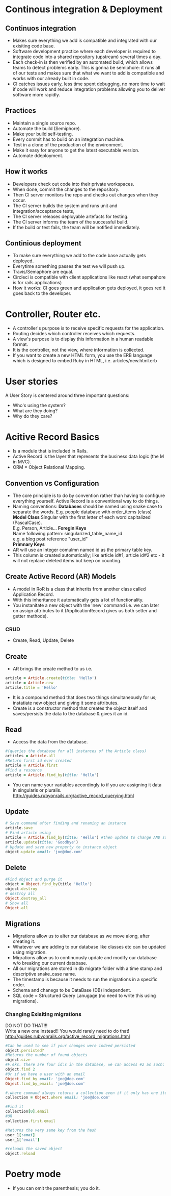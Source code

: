 # Continous integration & Deployment
## Continuos integration
- Makes sure everything we add is compatible and integrated with our exisiting code base.
- Software development practice where each developer is required to integrate code into a shared repository (upstream) several times a day.
- Each check-in is then verified by an automated build, which allows teams to detect problems early. This is gonna be semiphore: it runs all of our tests and makes sure that what we want to add is compatible and works with our already built in code.
- CI catches issues early, less time spent debugging, no more time to wait if code will work and reduce integration problems allowing you to deliver software more rapidly.
## Practices
- Maintain a single source repo.
- Automate the build (Semiphore).
- Make your build self-testing.
- Every commit has to build on an integration machine.
- Test in a clone of the production of the environment.
- Make it easy for anyone to get the latest executable version.
- Automate ddeployment.
## How it works
- Developers check out code into their private workspaces.
- When done, commit the changes to the repository.
- Then CI server monitors the repo and checks out changes when they occur.
- The CI server builds the system and runs unit and integration/acceptance tests,
- The CI server releases deployable artefacts for testing.
- The CI server informs the team of the successful build.
- If the build or test fails, the team will be notified immediately.
## Continious deployment
- To make sure everything we add to the code base actually gets deployed.
- Everytime something passes the test we will push up.
- Travis/Semaphore are equal.
- Circleci is compatible with client applications like react (what sempahore is for rails applications)
- How it works: CI goes green and application gets deployed, it goes red it goes back to the developer.

# Controller, Router etc. 
* A controller's purpose is to receive specific requests for the application. 
* Routing decides which controller receives which requests. 
* A view's purpose is to display this information in a human readable format. 
* It is the controller, not the view, where information is collected. 
* If you want to create a new HTML form, you use the ERB language which is designed to embed Ruby in HTML, i.e. articles/new.html.erb 

# User stories
A User Story is centered around three important questions:
* Who's using the system?
* What are they doing?
* Why do they care?

# Acitive Record Basics 
- Is a module that is included in Rails.
- Active Record is the layer that represents the business data logic (the M in MVC).
- ORM = Object Relational Mapping.
## Convention vs Configuration
- The core principle is to do by convention rather than having to configure everything yourself. Active Record is a conventional way to do things.
- Naming conventions: 
**Databases**
 should be named using snake case to separate the words.
E.g. people database with order_items (class) 
**Model Class**
Singular with the first letter of each word capitalized (PascalCase).  
E.g. Person, Article...
**Foregin Keys**  
Name following pattern: singularized_table_name_id  
e.g. a blog post reference "user_id"  
**Primnary Keys**  
- AR will use an integer comulmn named id as the primary table key.  
- This column is created automatically; like article id#1, article id#2 etc - it will not replace deleted items but keep on counting.  
## Create Active Record (AR) Models
- A model in RoR is a class that inherits from another class called Application Record.  
- With this inheritance it automatically gets a lot of functionality.  
- You instanitate a new object with the 'new' command i.e. we can later on assign attributes to it (ApplicationRecord gives us both setter and getter methods).  
### CRUD  
- Create, Read, Update, Delete
## Create
- AR brings the create method to us i.e.  
```rb
article = Article.create(title: 'Hello')  
article = Article.new  
article.title = 'Hello'
```  
- It is a compound method that does two things simultaneously for us; instatiate new object and giving it some attributes. 
- Create is a constructor method that creates the object itself and saves/persists the data to the database & gives it an id. 
## Read  
- Access the data from the database.  
```rb
#(queries the database for all instances of the Article class)
articles = Article.all
#Return first id ever created
article = Article.first
#Find a resource
article = Article.find_by(title: 'Hello')
```  
- You can name your variables accordingly to if you are assigning it data in singularis or pluralis.  
http://guides.rubyonrails.org/active_record_querying.html  
## Update  
```rb
# Save command after finding and renaming an instance
article.save
# Find article using 
article = Article.find_by(title: 'Hello') #then update to change AND save the object in the database
article.update(title: 'Goodbye')
# Update and save new property to instance object
object.update email: 'joe@doe.com'
```
## Delete
```rb
#Find object and purge it
object = Object.find_by(title 'Hello')
object.destroy
# destroy all
Object.destroy_all
# Show all
Object.all
```

## Migrations  
- Migrations allow us to alter our database as we move along, after creating it.
- Whatever we are adding to our database like classes etc can be updated using migration.  
- Migrations allow us to continuously update and modify our database w/o breaking our current database.  
- All our migrations are stored in db migrate folder with a time stamp and descriptive snake_case name.
- The timestamp is because it needs to run the migrations in a specific order.
- Schema and chanegs to be DataBase (DB) independent.  
- SQL code = Structured Query Lanugage (no need to write this using migrations).  
### Changing Exisiting migrations
DO NOT DO THAT!!!  
Write a new one instead!!
You would rarely need to do that!  
http://guides.rubyonrails.org/active_record_migrations.html  

```rb
#Can be used to see if your changes were indeed persisted
object.persisted?
#Returns the number of found objects
object.size
#F.eks. there are four id:s in the database, we can access #2 as such:
object.find 2
#Or if we have a user with an email
Object.find_by email: 'joe@doe.com'
Object.find_by_email: 'joe@doe.com'

#.where command always returns a collection even if it only has one item
collection = Object.where email: 'joe@doe.com'

#Find it
collection[0].email
#OR
collection.first.email
```
```rb
#Returns the very same key from the hash
user_1[:emai]
user_1['email']
```
```rb
#reloads the saved object
object.reload
```
# Poetry mode  
- If you can omit the parenthesis; you do it.  
